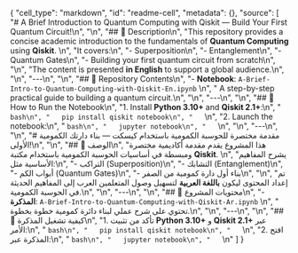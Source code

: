 {
 "cell_type": "markdown",
 "id": "readme-cell",
 "metadata": {},
 "source": [
  "# A Brief Introduction to Quantum Computing with Qiskit — Build Your First Quantum Circuit!\n",
  "\n",
  "## 📖 Description\n",
  "This repository provides a concise academic introduction to the fundamentals of **Quantum Computing** using **Qiskit**.  \n",
  "It covers:\n",
  "- Superposition\n",
  "- Entanglement\n",
  "- Quantum Gates\n",
  "- Building your first quantum circuit from scratch\n",
  "\n",
  "The content is presented **in English** to support a global audience.\n",
  "\n",
  "---\n",
  "\n",
  "## 📂 Repository Contents\n",
  "- **Notebook**: `A-Brief-Intro-to-Quantum-Computing-with-Qiskit-En.ipynb`  \n",
  "  A step-by-step practical guide to building a quantum circuit.\n",
  "\n",
  "---\n",
  "\n",
  "## 🚀 How to Run the Notebook\n",
  "1. Install **Python 3.10+** and **Qiskit 2.1+**:\n",
  "   ```bash\n",
  "   pip install qiskit notebook\n",
  "   ```\n",
  "2. Launch the notebook:\n",
  "   ```bash\n",
  "   jupyter notebook\n",
  "   ```\n",
  "\n",
  "---\n",
  "\n",
  "# مقدمة مختصرة للحوسبة الكمومية باستخدام كيسكت — بناء دارتك الكمومية الأولى!\n",
  "\n",
  "## 📖 الوصف\n",
  "هذا المشروع يقدم مقدمة أكاديمية مختصرة ومبسطة في أساسيات الحوسبة الكمومية باستخدام مكتبة **Qiskit**.  \n",
  "يشرح المفاهيم الأساسية مثل:\n",
  "- التراكب (Superposition)\n",
  "- التشابك (Entanglement)\n",
  "- أبواب الكم (Quantum Gates)\n",
  "- بناء أول دارة كمومية من الصفر\n",
  "\n",
  "تم إعداد المحتوى ليكون **باللغة العربية** لتسهيل وصول المتعلمين العرب إلى المفاهيم الحديثة في الحوسبة الكمومية.\n",
  "\n",
  "---\n",
  "\n",
  "## 📂 محتويات المشروع\n",
  "- **المذكرة**: `A-Brief-Intro-to-Quantum-Computing-with-Qiskit-Ar.ipynb`  \n",
  "  تحتوي على شرح عملي لبناء دائرة كمومية خطوة بخطوة.\n",
  "\n",
  "---\n",
  "\n",
  "## 🚀 كيفية تشغيل المذكرة\n",
  "1. تأكد من تثبيت **Python 3.10+** و **Qiskit 2.1+** عبر الأمر:\n",
  "   ```bash\n",
  "   pip install qiskit notebook\n",
  "   ```\n",
  "2. افتح المذكرة عبر:\n",
  "   ```bash\n",
  "   jupyter notebook\n",
  "   ```\n"
 ]
}
